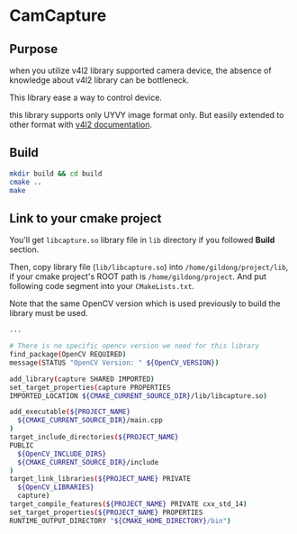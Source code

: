 # CamCapture

## Purpose

when you utilize v4l2 library supported camera device, the absence of knowledge about v4l2 library can be bottleneck.

This library ease a way to control device.

this library supports only UYVY image format only. But easiily extended to other format with [v4l2 documentation](https://www.kernel.org/doc/html/v4.9/media/uapi/v4l/v4l2.html).

## Build

```bash
mkdir build && cd build
cmake ..
make
```

## Link to your cmake project

You'll get `libcapture.so` library file in `lib` directory if you followed **Build** section.

Then, copy library file (`lib/libcapture.so`) into `/home/gildong/project/lib`, if your cmake project's ROOT path is `/home/gildong/project`. And put following code segment into your `CMakeLists.txt`.

Note that the same OpenCV version which is used previously to build the library must be used.

```bash
...

# There is no specific opencv version we need for this library
find_package(OpenCV REQUIRED)
message(STATUS "OpenCV Version: " ${OpenCV_VERSION})

add_library(capture SHARED IMPORTED)
set_target_properties(capture PROPERTIES
IMPORTED_LOCATION ${CMAKE_CURRENT_SOURCE_DIR}/lib/libcapture.so)

add_executable(${PROJECT_NAME}
  ${CMAKE_CURRENT_SOURCE_DIR}/main.cpp
)
target_include_directories(${PROJECT_NAME}
PUBLIC
  ${OpenCV_INCLUDE_DIRS}
  ${CMAKE_CURRENT_SOURCE_DIR}/include
)
target_link_libraries(${PROJECT_NAME} PRIVATE
  ${OpenCV_LIBRARIES}
  capture)
target_compile_features(${PROJECT_NAME} PRIVATE cxx_std_14)
set_target_properties(${PROJECT_NAME} PROPERTIES
RUNTIME_OUTPUT_DIRECTORY "${CMAKE_HOME_DIRECTORY}/bin")
```
